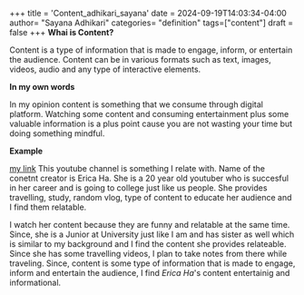 +++
title = 'Content_adhikari_sayana'
date = 2024-09-19T14:03:34-04:00
author= "Sayana Adhikari"
categories= "definition"
tags=["content"]
draft = false
+++
**Whai is Content?**

Content is a type of information that is made to engage, inform, or entertain the audience. Content can be in various formats such as text, images, videos, audio and any type of interactive elements.

**In my own words**

In my opinion content is something that we consume through digital platform. Watching some content and consuming entertainment plus some valuable information is a plus point cause you are not wasting your time but doing something mindful.

**Example**

[my link](https://www.youtube.com/@ericahaha) This youtube channel is something I relate with. Name of the conetnt creator is Erica Ha. She is a 20 year old youtuber who is succesful in her career and is going to college just like us people. She provides travelling, study, random vlog, type of content to educate her audience and I find them relatable. 

I watch her content because they are funny and relatable at the same time. Since, she is a Junior at University just like I am and has sister as well which is similar to my background and I find the content she provides relateable. Since she has some travelling videos, I plan to take notes from there while traveling. Since, content is some type of information that is made to engage, inform and entertain the audience, I find *Erica Ha*'s content entertainig and informational.
